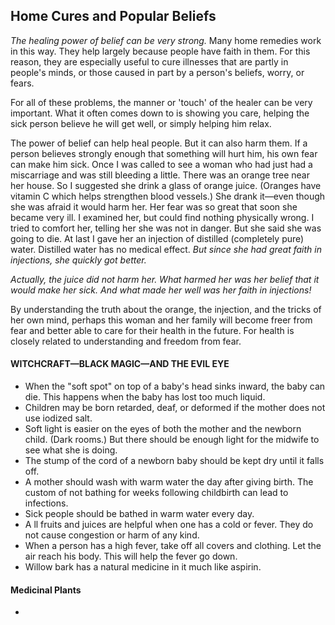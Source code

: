 ## Home Cures and Popular Beliefs

*The healing power of belief can be very strong.* Many home remedies work in this way. They help largely because people have faith in them. For this reason, they are especially useful to cure illnesses that are partly in people's minds, or those caused in part by a person's beliefs, worry, or fears.

For all of these problems, the manner or 'touch' of the healer can be very important. What it often comes down to is showing you care, helping the sick person believe he will get well, or simply helping him relax.

The power of belief can help heal people. But it can also harm them. If a person believes strongly enough that something will hurt him, his own fear can make him sick.  Once I was called to see a woman who had just had a miscarriage and was still bleeding a little. There was an orange tree near her house. So I suggested she drink a glass of orange juice. (Oranges have vitamin C which helps strengthen blood vessels.) She drank it—even though she was afraid it would harm her.  Her fear was so great that soon she became very ill. I examined her, but could find nothing physically wrong.  I tried to comfort her, telling her she was not in danger. But she said she was going to die. At last I gave her an injection of distilled (completely pure) water. Distilled water has no medical effect. *But since she had great faith in injections, she quickly got better.*

*Actually, the juice did not harm her. What harmed her was her belief that it would make her sick. And what made her well was her faith in injections!*

By understanding the truth about the orange, the injection, and the tricks of her own mind, perhaps this woman and her family will become freer from fear and better able to care for their health in the future. For health is closely related to understanding and freedom from fear.

#### WITCHCRAFT—BLACK MAGIC—AND THE EVIL EYE

- When the "soft spot" on top of a baby's head sinks inward, the baby can die. This happens when the baby has lost too much liquid.
- Children may be born retarded, deaf, or deformed if the mother does not use iodized salt.
- Soft light is easier on the eyes of both the mother and the newborn child. (Dark rooms.) But there should be enough light for the midwife to see what she is doing.
- The stump of the cord of a newborn baby should be kept dry until it falls off.
- A mother should wash with warm water the day after giving birth. The custom of not bathing for weeks following childbirth can lead to infections.
- Sick people should be bathed in warm water every day.
- A ll fruits and juices are helpful when one has a cold or fever. They do not cause congestion or harm of any kind.
- When a person has a high fever, take off all covers and clothing. Let the air reach his body. This will help the fever go down.
- Willow bark has a natural medicine in it much like aspirin.

#### Medicinal Plants

-

